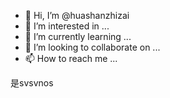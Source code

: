 - 👋 Hi, I’m @huashanzhizai
- 👀 I’m interested in ...
- 🌱 I’m currently learning ...
- 💞️ I’m looking to collaborate on ...
- 📫 How to reach me ...

<!---
huashanzhizai/huashanzhizai is a ✨ special ✨ repository because its `README.md` (this file) appears on your GitHub profile.
You can click the Preview link to take a look at your changes.
--->

是svsvnos 


 
